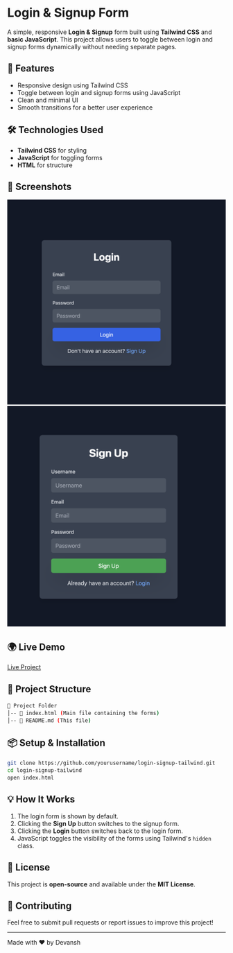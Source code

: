 # Login & Signup Form

A simple, responsive **Login & Signup** form built using **Tailwind CSS** and **basic JavaScript**. This project allows users to toggle between login and signup forms dynamically without needing separate pages.

## 🚀 Features
- Responsive design using Tailwind CSS
- Toggle between login and signup forms using JavaScript
- Clean and minimal UI
- Smooth transitions for a better user experience

## 🛠️ Technologies Used
- **Tailwind CSS** for styling
- **JavaScript** for toggling forms
- **HTML** for structure

## 📸 Screenshots
![login](<Screenshot 2025-02-09 at 21.58.17.png>)
![signup](<Screenshot 2025-02-09 at 21.58.24.png>)

## 🌍 Live Demo
[Live Project](your-live-demo-link-here)

## 📂 Project Structure
```bash
📁 Project Folder
│-- 📄 index.html (Main file containing the forms)
│-- 📄 README.md (This file)
```

## 📦 Setup & Installation
```sh
git clone https://github.com/yourusername/login-signup-tailwind.git
cd login-signup-tailwind
open index.html
```


## 💡 How It Works
1. The login form is shown by default.
2. Clicking the **Sign Up** button switches to the signup form.
3. Clicking the **Login** button switches back to the login form.
4. JavaScript toggles the visibility of the forms using Tailwind's `hidden` class.

## 📜 License
This project is **open-source** and available under the **MIT License**.

## 🤝 Contributing
Feel free to submit pull requests or report issues to improve this project!

---
Made with ❤️ by Devansh

